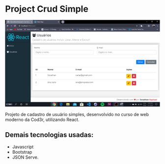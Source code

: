 # Project Crud Simple

![](/images_project_complete/user_project_complete.PNG)

Projeto de cadastro de usuário simples, desenvolvido no curso de web moderno da Cod3r, utilizando React.

## Demais tecnologias usadas:
- Javascript
- Bootstrap
- JSON Serve.
